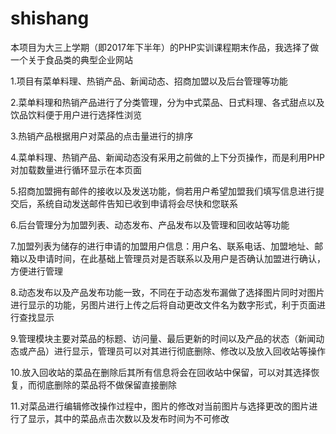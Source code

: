 # shishang
本项目为大三上学期（即2017年下半年）的PHP实训课程期末作品，我选择了做一个关于食品类的典型企业网站

1.项目有菜单料理、热销产品、新闻动态、招商加盟以及后台管理等功能

2.菜单料理和热销产品进行了分类管理，分为中式菜品、日式料理、各式甜点以及饮品饮料便于用户进行选择性浏览

3.热销产品根据用户对菜品的点击量进行的排序

4.菜单料理、热销产品、新闻动态没有采用之前做的上下分页操作，而是利用PHP对加载数量进行循环显示在本页面

5.招商加盟拥有邮件的接收以及发送功能，倘若用户希望加盟我们填写信息进行提交后，系统自动发送邮件告知已收到申请将会尽快和您联系

6.后台管理分为加盟列表、动态发布、产品发布以及管理和回收站等功能

7.加盟列表为储存的进行申请的加盟用户信息：用户名、联系电话、加盟地址、邮箱以及申请时间，在此基础上管理员对是否联系以及用户是否确认加盟进行确认，方便进行管理

8.动态发布以及产品发布功能一致，不同在于动态发布漏做了选择图片同时对图片进行显示的功能，另图片进行上传之后将自动更改文件名为数字形式，利于页面进行查找显示

9.管理模块主要对菜品的标题、访问量、最后更新的时间以及产品的状态（新闻动态或产品）进行显示，管理员可以对其进行彻底删除、修改以及放入回收站等操作

10.放入回收站的菜品在删除后其所有信息将会在回收站中保留，可以对其选择恢复，而彻底删除的菜品将不做保留直接删除

11.对菜品进行编辑修改操作过程中，图片的修改对当前图片与选择更改的图片进行了显示，其中的菜品点击次数以及发布时间为不可修改
